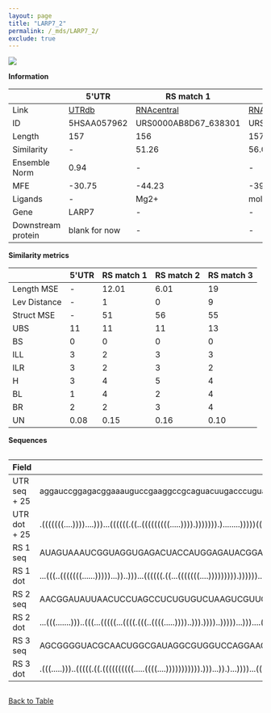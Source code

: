 ```yaml
---
layout: page
title: "LARP7_2"
permalink: /_mds/LARP7_2/
exclude: true
---
```




![](../../alns_9.28.22/aln_5HSAA057962_0.972.png?raw=true)


**Information**

| | 5'UTR       | RS match 1   | RS match 2  | RS match 3 |
| ---- | ----------- | ----------- | ----------- | ----------- |
| Link | <a href="http://utrdb.ba.itb.cnr.it/getutr/5HSAA057962/1" target="_blank" rel="noopener noreferrer">UTRdb</a>   | <a href="https://rnacentral.org/rna/URS0000AB8D67/638301" target="_blank" rel="noopener noreferrer">RNAcentral</a>     |<a href="https://rnacentral.org/rna/URS0000BA205F/351656" target="_blank" rel="noopener noreferrer">RNAcentral</a>  | <a href="https://rnacentral.org/rna/URS0000C8A30E/12908" target="_blank" rel="noopener noreferrer">RNAcentral</a>   |
| ID | 5HSAA057962     | URS0000AB8D67_638301     | URS0000BA205F_351656     | URS0000C8A30E_12908     |
| Length | 157     |  156    | 157   |  160    |
| Similarity | - | 51.26 | 56.03 | 56.90 |
| Ensemble Norm | 0.94 | - | - | - |
| MFE | -30.75 | -44.23 | -39.08 | -62.04 |
| Ligands | - | Mg2+ | molybdenum | zmp-ztp |
| Gene | LARP7 | - | - | - |
| Downstream protein | blank for now    |    -    | -  | - |


**Similarity metrics**

| | 5'UTR       | RS match 1   | RS match 2  | RS match 3 |
| ---- | ----------- | ----------- | ----------- | ----------- |
| Length MSE | - | 12.01 | 6.01 | 19 |
| Lev Distance | - | 1 | 0 | 9 |
| Struct MSE | - | 51 | 56 | 55 |
| UBS| 11 | 11 | 11 | 13 |
| BS | 0 | 0 | 0 | 0 |
| ILL | 3 | 2 | 3 | 3 |
| ILR | 3 | 2 | 3 | 2 |
| H | 3 | 4 | 5 | 4 |
| BL | 1 | 4 | 2 | 4 |
| BR | 2 | 2 | 3 | 4 |
| UN | 0.08 | 0.15 | 0.16 | 0.10 |

**Sequences**


<div style="overflow-x:auto;">

<table>
<colgroup>
<col width="30%" />
<col width="70%" />
</colgroup>
<thead>
<tr class="header">
<th>Field</th>
<th>Description</th>
</tr>
</thead>
<tbody>
<tr>
<td markdown="span">UTR seq + 25 </td>
<td markdown="span"> aggauccggagacggaaauguccgaaggccgcaguacuugacccuguauuuugggagucgaacggagauaaucuggcccuguguuuuaaaagguacaaagaaacuaaagcuaugaucccuaacauagaaggaATGATCCCTAACATAGAAGGAATGG </td>
</tr>
<tr>
<td markdown="span">UTR dot + 25  </td>
<td markdown="span"> .(((((((....))))....)))...((((((.((..(((((((((.....)))).))))))).)........)))))(((((((.....(((....................(((((((........)))...)))))))))))))).........
</td>
</tr>


<tr>
<td markdown="span">RS 1 seq </td>
<td markdown="span"> AUAGUAAAUCGGUAGGUGAGACUACCAUGGAGAUACGGAUGACUACCGCAAAAUAGUGGAGACACUAUUCGUUGGUCAGCAGCCUCUGUCGUGAAGGCAGAGACUAAUGUCAUUUCAUCGCUCCAUGAUGUUAAAGCUUGGACGAGAAUAUAAGAA
</td>
</tr>


<tr>
<td markdown="span">RS 1 dot </td>
<td markdown="span"> ...(((..(((((((......)))))...))..)))...((((((.((...(((((((....))))))))).))))))..((.(((((((.....))))))).))........(((.(((.((((.............))))))))))........
</td>
</tr>


<tr>
<td markdown="span">RS 2 seq </td>
<td markdown="span"> AACGGAUAUUAACUCCUAGCCUCUGUGUCUAAGUCGUUGUUCUAUCAAAUGGAUAUCACAUUGAUAUGAUGCUCUGGCCGUGGCUCCUGAGUCACCAGGAUGCAAGGUAGAAAUGCCGGCAUCUCCCGUACUUGGAAGGUGUUAUUGUGGAACAACU
</td>
</tr>


<tr>
<td markdown="span">RS 2 dot </td>
<td markdown="span"> ...(((.......)))..(((...(((((...((((.(((..((((.....))))..))).))))..)))))...)))....(((((((......))))).))..((((....))))(((((((.(((....))).)))))))..............
</td>
</tr>


<tr>
<td markdown="span">RS 3 seq </td>
<td markdown="span"> AGCGGGGUACGCAACUGGCGAUAGGCGUGGUCCAGGAAGGUUGAAAAACCGGGCCACCGCUGACGUGGAAACCAGCAGAUGCUUGCCGUCUGUGAACCACUGGGGAGCGUACCGCCCAGGCUGAGCCUGAAGCGUUCCGCCGUUCGCCUGGGCAGCCCUU
</td>
</tr>


<tr>
<td markdown="span">RS 3 dot </td>
<td markdown="span"> .(((.....)))..(((((.((.((((((((((.....((((....))))))))))).)))...)).)...))))...((((((.(((...(((...)))))).))))))...((((((((.((((.....(((...))).)))))))))))).......
</td>
</tr>

</tbody>
</table>


</div>


[Back to Table](../../display)
